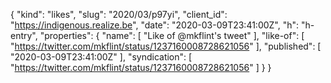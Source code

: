 {
  "kind": "likes",
  "slug": "2020/03/p97yi",
  "client_id": "https://indigenous.realize.be",
  "date": "2020-03-09T23:41:00Z",
  "h": "h-entry",
  "properties": {
    "name": [
      "Like of @mkflint's tweet"
    ],
    "like-of": [
      "https://twitter.com/mkflint/status/1237160008728621056"
    ],
    "published": [
      "2020-03-09T23:41:00Z"
    ],
    "syndication": [
      "https://twitter.com/mkflint/status/1237160008728621056"
    ]
  }
}
